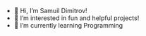 - 👋 Hi, I’m Samuil Dimitrov!
- 👀 I’m interested in fun and helpful projects!
- 🌱 I’m currently learning Programming
 

<!---
Samuildimitrov7/Samuildimitrov7 is a ✨ special ✨ repository because its `README.md` (this file) appears on your GitHub profile.
You can click the Preview link to take a look at your changes.
--->
